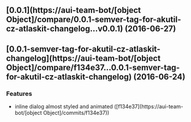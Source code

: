 <a name="0.0.1"></a>
## [0.0.1](https://aui-team-bot/[object Object]/compare/0.0.1-semver-tag-for-akutil-cz-atlaskit-changelog...v0.0.1) (2016-06-27)



<a name="0.0.1-semver-tag-for-akutil-cz-atlaskit-changelog"></a>
## [0.0.1-semver-tag-for-akutil-cz-atlaskit-changelog](https://aui-team-bot/[object Object]/compare/f134e37...0.0.1-semver-tag-for-akutil-cz-atlaskit-changelog) (2016-06-24)


### Features

* inline dialog almost styled and animated ([f134e37](https://aui-team-bot/[object Object]/commits/f134e37))



